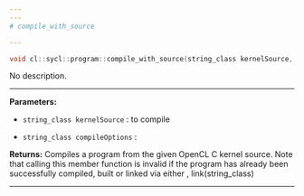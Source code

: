 ```yaml
---
---
# compile_with_source

---
```


```cpp
void cl::sycl::program::compile_with_source(string_class kernelSource, string_class compileOptions="")
```


No description.


---
**Parameters:**

 - `string_class kernelSource`
: to compile 

 - `string_class compileOptions`
: 

**Returns:** Compiles a program from the given OpenCL C kernel source. Note that calling this member function is invalid if the program has already been successfully compiled, built or linked via either , link(string_class)

---
